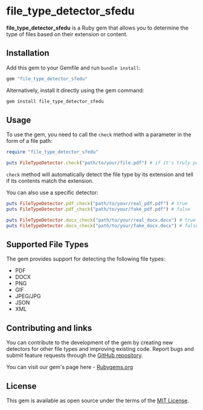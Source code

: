 # file_type_detector_sfedu

**file_type_detector_sfedu** is a Ruby gem that allows you to determine the type of files based on their extension or content.

## Installation

Add this gem to your Gemfile and run `bundle install`:

```ruby
gem "file_type_detector_sfedu"
```

Alternatively, install it directly using the gem command:

```ruby
gem install file_type_detector_sfedu
```

## Usage

To use the gem, you need to call the `check` method with a parameter in the form of a file path:
```ruby
require "file_type_detector_sfedu"

puts FileTypeDetector.check("path/to/your/file.pdf") # if it's truly pdf, value will be true, unless - false
```
`check` method will automatically detect the file type by its extension and tell if its contents match the extension.

You can also use a specific detector:
```ruby
puts FileTypeDetector.pdf_check("path/to/your/real_pdf.pdf") # true
puts FileTypeDetector.pdf_check("path/to/your/fake_pdf.pdf") # false

puts FileTypeDetector.docx_check("path/to/your/real_docx.docx") # true
puts FileTypeDetector.docx_check("path/to/your/fake_docx.docx") # false
```

## Supported File Types
The gem provides support for detecting the following file types:

- PDF
- DOCX
- PNG
- GIF
- JPEG/JPG
- JSON
- XML

## Contributing and links

You can contribute to the development of the gem by creating new detectors for other file types and improving existing code. Report bugs and submit feature requests through the [GitHub repository](https://github.com/synthematik/file_type_detector_gem).

You can visit our gem's page here - [Rubygems.org](https://rubygems.org/gems/file_type_detector_sfedu)
## License

This gem is available as open source under the terms of the [MIT License](https://opensource.org/licenses/MIT).
